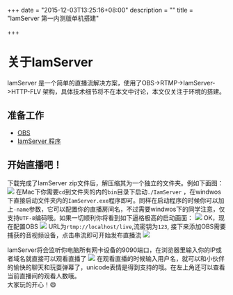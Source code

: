 +++
date = "2015-12-03T13:25:16+08:00"
description = ""
title = "IamServer 第一内测版单机搭建"

+++

# 关于IamServer
IamServer 是一个简单的直播流解决方案，使用了OBS->RTMP->IamServer->HTTP-FLV 架构，具体技术细节将不在本文中讨论，本文仅关注于环境的搭建。

## 准备工作
- [OBS](https://obsproject.com/)
- [IamServer 程序](https://github.com/Alienero/IamServer/releases)

## 开始直播吧！
下载完成了IamServer zip文件后，解压缩其为一个独立的文件夹。例如下面图：
![](/livebuild/images/1.png)
在Mac下你需要`cd`到文件夹的内的`bin`目录下启动`./IamServer` ，在windwos下直接启动文件夹内的`IamServer.exe`程序即可。同样在启动程序的时候你可以加上`-name`参数，它可以配置你的直播房间名，不过需要windwos下的同学注意，仅支持`UTF-8`编码哦。如果一切顺利你将看到如下逼格极高的启动画面：
![](/livebuild/images/2.png)
OK，现在配置OBS
![](/livebuild/images/3.png)
URL为`rtmp://localhost/live`,流密钥为`123`,
接下来添加OBS需要捕获的音视频设备，点击串流即可开始发布直播流
![](/livebuild/images/4.png)

IamServer将会监听你电脑所有网卡设备的9090端口，在浏览器里输入你的IP或者域名就直接可以观看直播了
![](/livebuild/images/5.png)
在观看直播的时候输入用户名，就可以和小伙伴的愉快的聊天和玩耍弹幕了，unicode表情是得到支持的哦。在左上角还可以查看当前直播间的观看人数哦。         
大家玩的开心！😄